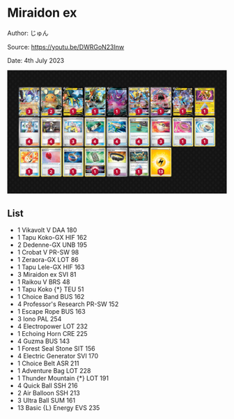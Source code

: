 # Miraidon ex

Author: じゅん

Source: <https://youtu.be/DWRGoN23Inw>

Date: 4th July 2023

![decklist](../../images/PAL/Miraidon%20ex/7-%20Miraidon%20ex.png)

## List

* 1 Vikavolt V DAA 180
* 1 Tapu Koko-GX HIF 162
* 2 Dedenne-GX UNB 195
* 1 Crobat V PR-SW 98
* 1 Zeraora-GX LOT 86
* 1 Tapu Lele-GX HIF 163
* 3 Miraidon ex SVI 81
* 1 Raikou V BRS 48
* 1 Tapu Koko {*} TEU 51
* 1 Choice Band BUS 162
* 4 Professor's Research PR-SW 152
* 1 Escape Rope BUS 163
* 3 Iono PAL 254
* 4 Electropower LOT 232
* 1 Echoing Horn CRE 225
* 4 Guzma BUS 143
* 1 Forest Seal Stone SIT 156
* 4 Electric Generator SVI 170
* 1 Choice Belt ASR 211
* 1 Adventure Bag LOT 228
* 1 Thunder Mountain {*} LOT 191
* 4 Quick Ball SSH 216
* 2 Air Balloon SSH 213
* 3 Ultra Ball SUM 161
* 13 Basic {L} Energy EVS 235
